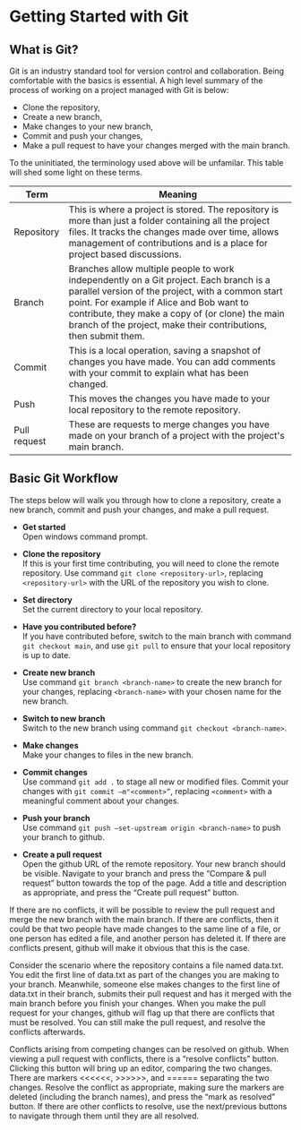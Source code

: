 # Getting Started with Git

## What is Git?
Git is an industry standard tool for version control and collaboration. Being comfortable with the basics is essential. A high level summary of the process of working on a project managed with Git is below:

* Clone the repository,
* Create a new branch,
* Make changes to your new branch,
* Commit and push your changes,
* Make a pull request to have your changes merged with the main branch.

To the uninitiated, the terminology used above will be unfamilar. This table will shed some light on these terms.

|Term|Meaning|
|---|---|
|Repository|This is where a project is stored. The repository is more than just a folder containing all the project files. It tracks the changes made over time, allows management of contributions and is a place for project based discussions.|
|Branch|Branches allow multiple people to work independently on a Git project. Each branch is a parallel version of the project, with a common start point. For example if Alice and Bob want to contribute, they make a copy of (or clone) the main branch of the project, make their contributions, then submit them.|
|Commit|This is a local operation, saving a snapshot of changes you have made. You can add comments with your commit to explain what has been changed.| 
|Push|This moves the changes you have made to your local repository to the remote repository.|
|Pull request|These are requests to merge changes you have made on your branch of a project with the project's main branch.|

## Basic Git Workflow

The steps below will walk you through how to clone a repository, create a new branch, commit and push your changes, and make a pull request.

* __Get started__\
Open windows command prompt.

*	__Clone the repository__\
If this is your first time contributing, you will need to clone the remote repository. Use command ```git clone <repository-url>```, replacing ```<repository-url>``` with the URL of the repository you wish to clone.

*	__Set directory__\
Set the current directory to your local repository.

*	__Have you contributed before?__\
If you have contributed before, switch to the main branch with command ```git checkout main```, and use ```git pull``` to ensure that your local repository is up to date.

*	__Create new branch__\
Use command ```git branch <branch-name>``` to create the new branch for your changes, replacing ```<branch-name>``` with your chosen name for the new branch.

 * __Switch to new branch__\
Switch to the new branch using command ```git checkout <branch-name>```.

* __Make changes__\
Make your changes to files in the new branch.

* __Commit changes__\
Use command ```git add .``` to stage all new or modified files. Commit your changes with ```git commit –m"<comment>”```, replacing ```<comment>``` with a meaningful comment about your changes.

* __Push your branch__\
Use command ```git push –set-upstream origin <branch-name>``` to push your branch to github.

* __Create a pull request__\
Open the github URL of the remote repository. Your new branch should be visible. Navigate to your branch and press the “Compare & pull request” button towards the top of the page. Add a title and description as appropriate, and press the “Create pull request” button.

If there are no conflicts, it will be possible to review the pull request and merge the new branch with the main branch. If there are conflicts, then it could be that two people have made changes to the same line of a file, or one person has edited a file, and another person has deleted it. If there are conflicts present, github will make it obvious that this is the case.

Consider the scenario where the repository contains a file named data.txt. You edit the first line of data.txt as part of the changes you are making to your branch. Meanwhile, someone else makes changes to the first line of data.txt in their branch, submits their pull request and has it merged with the main branch before you finish your changes. When you make the pull request for your changes, github will flag up that there are conflicts that must be resolved. You can still make the pull request, and resolve the conflicts afterwards.

Conflicts arising from competing changes can be resolved on github. When viewing a pull request with conflicts, there is a “resolve conflicts” button. Clicking this button will bring up an editor, comparing the two changes. There are markers <<<<<<, >>>>>>, and ====== separating the two changes. Resolve the conflict as appropriate, making sure the markers are deleted (including the branch names), and press the “mark as resolved” button. If there are other conflicts to resolve, use the next/previous buttons to navigate through them until they are all resolved.

